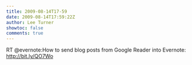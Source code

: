 ```yaml
---
title: 2009-08-14T17-59
date: 2009-08-14T17:59:22Z
author: Lee Turner
showtoc: false
comments: true
---
```


RT @evernote:How to send blog posts from Google Reader into Evernote: http://bit.ly/QO7Wo

